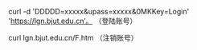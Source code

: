 curl -d 'DDDDD=xxxxx&upass=xxxxx&0MKKey=Login' 'https://lgn.bjut.edu.cn’。 （登陆账号）

curl lgn.bjut.edu.cn/F.htm （注销账号）

